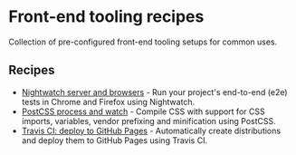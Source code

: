 # Front-end tooling recipes

Collection of pre-configured front-end tooling setups for common uses.


## Recipes

* [Nightwatch server and browsers](/nightwatch-server-and-browsers/) - Run your project's end-to-end (e2e) tests in Chrome and Firefox using Nightwatch.
* [PostCSS process and watch](/postcss-process-and-watch/) - Compile CSS with support for CSS imports, variables, vendor prefixing and minification using PostCSS.
* [Travis CI: deploy to GitHub Pages](/travis-deploy-to-gh-pages/) - Automatically create distributions and deploy them to GitHub Pages using Travis CI.